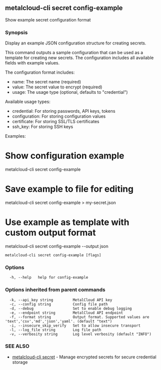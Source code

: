 ## metalcloud-cli secret config-example

Show example secret configuration format

### Synopsis

Display an example JSON configuration structure for creating secrets.

This command outputs a sample configuration that can be used as a template
for creating new secrets. The configuration includes all available fields
with example values.

The configuration format includes:
- name: The secret name (required)
- value: The secret value to encrypt (required)  
- usage: The usage type (optional, defaults to "credential")

Available usage types:
- credential: For storing passwords, API keys, tokens
- configuration: For storing configuration values
- certificate: For storing SSL/TLS certificates
- ssh_key: For storing SSH keys

Examples:
  # Show configuration example
  metalcloud-cli secret config-example

  # Save example to file for editing
  metalcloud-cli secret config-example > my-secret.json

  # Use example as template with custom output format
  metalcloud-cli secret config-example --output json

```
metalcloud-cli secret config-example [flags]
```

### Options

```
  -h, --help   help for config-example
```

### Options inherited from parent commands

```
  -k, --api_key string         MetalCloud API key
  -c, --config string          Config file path
  -d, --debug                  Set to enable debug logging
  -e, --endpoint string        MetalCloud API endpoint
  -f, --format string          Output format. Supported values are 'text','csv','md','json','yaml'. (default "text")
  -i, --insecure_skip_verify   Set to allow insecure transport
  -l, --log_file string        Log file path
  -v, --verbosity string       Log level verbosity (default "INFO")
```

### SEE ALSO

* [metalcloud-cli secret](metalcloud-cli_secret.md)	 - Manage encrypted secrets for secure credential storage

